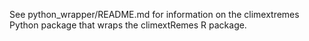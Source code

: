See python_wrapper/README.md for information on the climextremes Python package that wraps the climextRemes R package.
